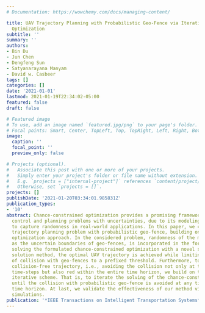 ```yaml
---
# Documentation: https://wowchemy.com/docs/managing-content/

title: UAV Trajectory Planning with Probabilistic Geo-Fence via Iterative Chance-Constrained
  Optimization
subtitle: ''
summary: ''
authors:
- Bin Du
- Jun Chen
- Dengfeng Sun
- Satyanarayana Manyam
- David w. Casbeer
tags: []
categories: []
date: '2021-01-01'
lastmod: 2021-01-19T22:34:02-05:00
featured: false
draft: false

# Featured image
# To use, add an image named `featured.jpg/png` to your page's folder.
# Focal points: Smart, Center, TopLeft, Top, TopRight, Left, Right, BottomLeft, Bottom, BottomRight.
image:
  caption: ''
  focal_point: ''
  preview_only: false

# Projects (optional).
#   Associate this post with one or more of your projects.
#   Simply enter your project's folder or file name without extension.
#   E.g. `projects = ["internal-project"]` references `content/project/deep-learning/index.md`.
#   Otherwise, set `projects = []`.
projects: []
publishDate: '2021-01-20T03:34:01.985831Z'
publication_types:
- '10'
abstract: Chance-constrained optimization provides a promising framework for solving
  control and planning problems with uncertainties, due to its modeling capability
  to capture randomness in real-world applications. In this paper, we consider a UAV
  trajectory planning problem with probabilistic geo-fence, building on the chance-constrained
  optimization approach. In the considered problem, randomness of the model, such
  as the uncertain boundaries of geo-fences, is incorporated in the formulation. By
  solving the formulated chance-constrained optimization with a novel sampling based
  solution method, the optimal UAV trajectory is achieved while limiting the probability
  of collision with geo-fences to a prefixed threshold. Furthermore, to obtain a totally
  collision-free trajectory, i.e., avoiding the collision not only at the discrete
  time-steps but also red within the entire time horizon, we build on the idea of an
  iterative scheme. That is, to iterate the solving of the chance-constrained optimization
  until the collision with probabilistic geo-fence is avoided at any time within the
  time horizon. At last, we validate the effectiveness of our method via numerical
  simulations.
publication: '*IEEE Transactions on Intelligent Transportation Systems*'
---
```

